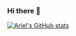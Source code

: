 ### Hi there 👋

[![Ariel's GitHub stats](https://github-readme-stats.vercel.app/api?username=arodriguez914)](https://github.com/arodriguez914/github-readme-stats)


<!--
**arodriguez914/arodriguez914** is a ✨ _special_ ✨ repository because its `README.md` (this file) appears on your GitHub profile.

Here are some ideas to get you started:

- 🔭 I’m currently working on ...
- 🌱 I’m currently learning ...
- 👯 I’m looking to collaborate on ...
- 🤔 I’m looking for help with ...
- 💬 Ask me about ...
- 📫 How to reach me: ...
- 😄 Pronouns: ...
- ⚡ Fun fact: ...

-->

